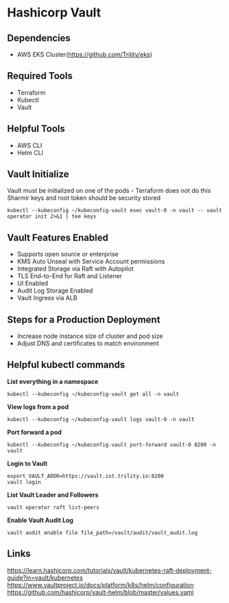 # Hashicorp Vault

## Dependencies
 - AWS EKS Cluster(https://github.com/Trility/eks)

## Required Tools
 - Terraform
 - Kubectl
 - Vault

## Helpful Tools
 - AWS CLI
 - Helm CLI

## Vault Initialize
Vault must be initialized on one of the pods - Terraform does not do this
Sharmir keys and root token should be security stored
```
kubectl --kubeconfig ~/kubeconfig-vault exec vault-0 -n vault -- vault operator init 2>&1 | tee keys
```

## Vault Features Enabled
 - Supports open source or enterprise
 - KMS Auto Unseal with Service Account permissions
 - Integrated Storage via Raft with Autopilot
 - TLS End-to-End for Raft and Listener
 - UI Enabled
 - Audit Log Storage Enabled
 - Vault Ingress via ALB

## Steps for a Production Deployment
 - Increase node instance size of cluster and pod size
 - Adjust DNS and certificates to match environment

## Helpful kubectl commands

**List everything in a namespace**
```
kubectl --kubeconfig ~/kubeconfig-vault get all -n vault
```

**View logs from a pod**
```
kubectl --kubeconfig ~/kubeconfig-vault logs vault-0 -n vault
```

**Port forward a pod**
```
kubectl --kubeconfig ~/kubeconfig-vault port-forward vault-0 8200 -n vault
```

**Login to Vault**
```
export VAULT_ADDR=https://vault.int.trility.io:8200
vault login
```

**List Vault Leader and Followers**
```
vault operator raft list-peers
```

**Enable Vault Audit Log**
```
vault audit enable file file_path=/vault/audit/vault_audit.log
```

## Links
https://learn.hashicorp.com/tutorials/vault/kubernetes-raft-deployment-guide?in=vault/kubernetes
https://www.vaultproject.io/docs/platform/k8s/helm/configuration
https://github.com/hashicorp/vault-helm/blob/master/values.yaml
